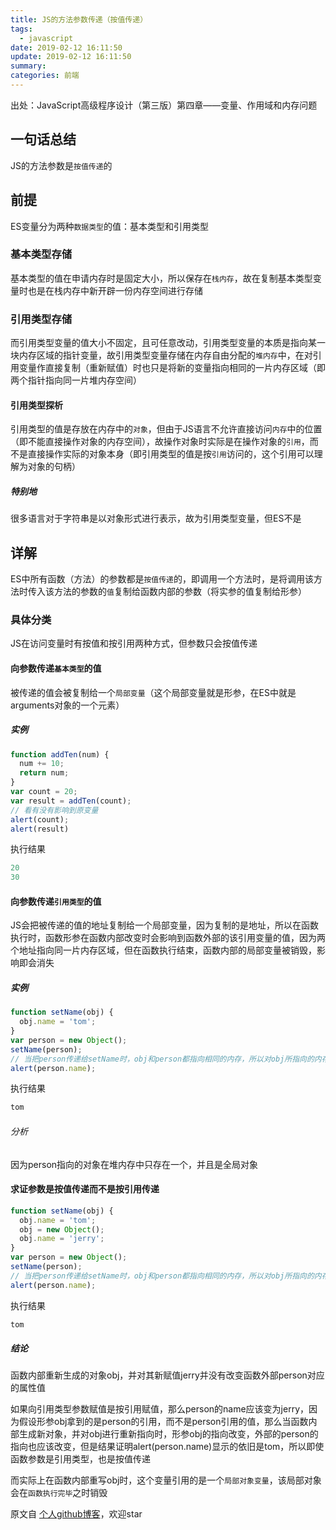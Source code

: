 ```yaml
---
title: JS的方法参数传递（按值传递）
tags:
  - javascript
date: 2019-02-12 16:11:50
update: 2019-02-12 16:11:50
summary:
categories: 前端
---
```


出处：JavaScript高级程序设计（第三版）第四章——变量、作用域和内存问题

<!--more-->

## 一句话总结

JS的方法参数是`按值传递`的

## 前提

ES变量分为两种`数据类型`的值：基本类型和引用类型

### 基本类型存储

基本类型的值在申请内存时是固定大小，所以保存在`栈内存`，故在复制基本类型变量时也是在栈内存中新开辟一份内存空间进行存储

### 引用类型存储

而引用类型变量的值大小不固定，且可任意改动，引用类型变量的本质是指向某一块内存区域的指针变量，故引用类型变量存储在内存自由分配的`堆内存`中，在对引用变量作直接复制（重新赋值）时也只是将新的变量指向相同的一片内存区域（即两个指针指向同一片堆内存空间）

#### 引用类型探析

引用类型的值是存放在内存中的`对象`，但由于JS语言不允许直接访问`内存`中的位置（即不能直接操作对象的内存空间），故操作对象时实际是在操作对象的`引用`，而不是直接操作实际的对象本身（即引用类型的值是按`引用`访问的，这个引用可以理解为对象的句柄）

##### 特别地

很多语言对于字符串是以对象形式进行表示，故为引用类型变量，但ES不是

## 详解

ES中所有函数（方法）的参数都是`按值传递`的，即调用一个方法时，是将调用该方法时传入该方法的参数的`值`复制给函数内部的参数（将实参的值复制给形参）

### 具体分类

JS在访问变量时有按值和按引用两种方式，但参数只会按值传递

#### 向参数传递`基本类型`的值

被传递的值会被复制给一个`局部变量`（这个局部变量就是形参，在ES中就是arguments对象的一个元素）

##### 实例

```js
function addTen(num) {
  num += 10;
  return num;
}
var count = 20;
var result = addTen(count);
// 看有没有影响到原变量
alert(count);
alert(result)
```

执行结果
```js
20
30
```

#### 向参数传递`引用类型`的值

JS会把被传递的值的地址复制给一个局部变量，因为复制的是地址，所以在函数执行时，函数形参在函数内部改变时会影响到函数外部的该引用变量的值，因为两个地址指向同一片内存区域，但在函数执行结束，函数内部的局部变量被销毁，影响即会消失

##### 实例

```js
function setName(obj) {
  obj.name = 'tom';
}
var person = new Object();
setName(person);
// 当把person传递给setName时，obj和person都指向相同的内存，所以对obj所指向的内存区域修改会影响到person
alert(person.name);
```

执行结果
```js
tom
```

###### 分析

因为person指向的对象在堆内存中只存在一个，并且是全局对象

#### 求证参数是按值传递而不是按引用传递

```js
function setName(obj) {
  obj.name = 'tom';
  obj = new Object();
  obj.name = 'jerry';
}
var person = new Object();
setName(person);
// 当把person传递给setName时，obj和person都指向相同的内存，所以对obj所指向的内存区域修改会影响到person
alert(person.name);
```

执行结果
```js
tom
```

##### 结论

函数内部重新生成的对象obj，并对其新赋值jerry并没有改变函数外部person对应的属性值

如果向引用类型参数赋值是按引用赋值，那么person的name应该变为jerry，因为假设形参obj拿到的是person的引用，而不是person引用的值，那么当函数内部生成新对象，并对obj进行重新指向时，形参obj的指向改变，外部的person的指向也应该改变，但是结果证明alert(person.name)显示的依旧是tom，所以即使函数参数是引用类型，也是按值传递

而实际上在函数内部重写obj时，这个变量引用的是一个`局部对象变量`，该局部对象会在`函数执行完毕`之时销毁


原文自 [个人github博客](https://github.com/barnett617/blog/blob/master/article004.md)，欢迎star